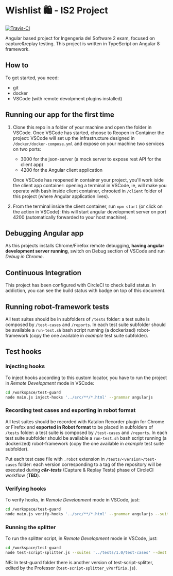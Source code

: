 # Wishlist 🛍 - IS2 Project

[![Travis-CI](https://travis-ci.com/antoniopicone/is2_wishlist.svg?token=XUxyai6XvUN6aCYbQxjy&branch=master)](https://travis-ci.com/antoniopicone/is2_wishlist)



Angular based project for Ingengeria del Software 2 exam, focused on capture&amp;replay testing.
This project is written in TypeScript on Angular 8 framework.

## How to

To get started, you need:

- git
- docker
- VSCode (with remote devolpment plugins installed)

## Running our app for the first time

1. Clone this repo in a folder of your machine and open the folder in VSCode.
Once VSCode has started, choose to Reopen in Container the project: VSCode will set up the infrastructure designed in `/docker/docker-compose.yml` and expose on your machine two services on two ports:

    - 3000 for the json-server (a mock server to expose rest API for the client app)
    - 4200 for the Angular client application

   Once VSCode has reopened in container your project, you'll work iside the client app container: opening a terminal in VSCode, ie, will make you operate with bash inside client container, chrooted in `/client` folder of this project (where Angular application lives).

2. From the terminal inside the client container, run `npm start` (or click on the action in VSCode): this will start angular development server on port 4200 (automatically forwarded to your host machine).

## Debugging Angular app

As this projects installs Chrome/Firefox remote debugging, **having angular development server running**, switch on Debug section of VSCode and run _Debug in Chrome_.

## Continuous Integration

This project has been configured with CircleCI to check build status. In addiction, you can see the build status with badge on top of this document.

## Running robot-framework tests

All test suites should be in subfolders of `/tests` folder: a test suite is composed by `/test-cases` and `/reports`.
In each test suite subfolder should be available a `run-test.sh` bash script running (a dockerized) robot-framework (copy the one available in _example_ test suite subfolder).

## Test hooks

### Injecting hooks

To inject hooks according to this custom locator, you have to run the project in _Remote Development_ mode in VSCode:

```bash
cd /workspace/test-guard
node main.js inject-hooks '../src/**/*.html' --grammar angularjs
```

### Recording test cases and exporting in robot format

All test suites should be recorded with Katalon Recorder plugin for Chrome or Firefox and **exported in Robot format** to be placed in subfolders of `/tests` folder: a test suite is composed by `/test-cases` and `/reports`.
In each test suite subfolder should be available a `run-test.sh` bash script running (a dockerized) robot-framework (copy the one available in _example_ test suite subfolder).

Put each test case file with `.robot` extension in `/tests/<version>/test-cases` folder: each version corresponding to a tag of the repository will be executed during ***c&r-tests*** (Capture & Replay Tests) phase of CircleCI workflow (**TBD**).

### Verifying hooks

To verify hooks, in _Remote Development_ mode in VSCode, just:

```bash
cd /workspace/test-guard
node main.js verify-hooks '../src/**/*.html' --grammar angularjs --suites '../tests/1.0/test-cases'
```

### Running the splitter

To run the splitter script, in _Remote Development_ mode in VSCode, just:

```bash
cd /workspace/test-guard
node test-script-splitter.js --suites '../tests/1.0/test-cases' --dest '../output-locators' --num 3
```

NB: In test-guard folder there is another version of test-script-splitter, edited by the Professor (`test-script-splitter_vPorfirio.js`).
